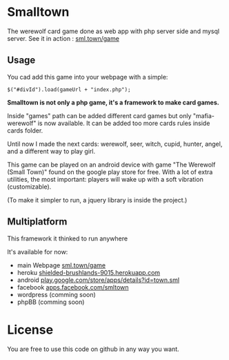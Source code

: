 # Smalltown

The werewolf card game done as web app with php server side and mysql server.
See it in action : [sml.town/game](http://sml.town/game)

## Usage

You cad add this game into your webpage with a simple: 

```$("#divId").load(gameUrl + "index.php");```

**Smalltown is not only a php game, it's a framework to make card games.**

Inside "games" path can be added different card games but only "mafia-werewolf" is now available. It can be added too more cards rules inside cards folder.

Until now I made the next cards: werewolf, seer, witch, cupid, hunter, angel, and a different way to play girl.

This game can be played on an android device with game "The Werewolf (Small Town)" found on the google play store for free.
With a lot of extra utilities, the most important: players will wake up with a soft vibration (customizable).

(To make it simpler to run, a jquery library is inside the project.)

## Multiplatform

This framework it thinked to run anywhere

It's available for now:

* main Webpage [sml.town/game](http://sml.town/game)
* heroku [shielded-brushlands-9015.herokuapp.com](https://shielded-brushlands-9015.herokuapp.com/)
* android [play.google.com/store/apps/details?id=town.sml](https://play.google.com/store/apps/details?id=town.sml)
* facebook [apps.facebook.com/smltown](https://apps.facebook.com/smltown/)
* wordpress (comming soon)
* phpBB (comming soon)

# License

You are free to use this code on github in any way you want.
